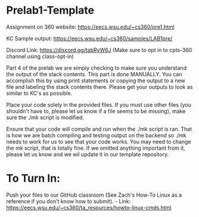 # Prelab1-Template

Assignment on 360 website: https://eecs.wsu.edu/~cs360/pre1.html

KC Sample output: https://eecs.wsu.edu/~cs360/samples/LAB1pre/

Discord Link: https://discord.gg/tabRyW6J (Make sure to opt in to cpts-360 channel using class-opt-in)

Part 4 of the prelab we are simply checking to make sure you understand the output of the stack contents. This part is done MANUALLY. You can accomplish this by using print statements or copying the output to a new file and labeling the stack contents there. Please get your outputs to look as similar to KC's as possible.

Place your code solely in the provided files. If you must use other files (you shouldn't have to, please let us know if a file seems to be missing), make sure the ./mk script is modified.

Ensure that your code will compile and run when the ./mk script is ran. That is how we are batch compiling and testing output on the backend so ./mk needs to work for us to see that your code works. You may need to change the mk script, that is totally fine. If we omitted anything important from it, please let us know and we wil update it in our template repository. 

# To Turn In:
Push your files to our GitHub classroom (See Zach's How-To Linux as a reference if you don't know how to submit). 
    - Link: https://eecs.wsu.edu/~cs360/ta_resources/howto-linux-cmds.html
